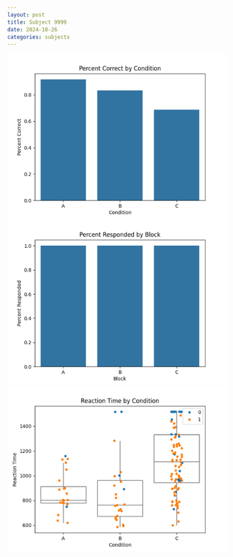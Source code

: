 ```yaml
---
layout: post
title: Subject 9999
date: 2024-10-26
categories: subjects
---
```


![](data/9999/run-15/9999_ATS_percent_correct.png)
![](data/9999/run-15/9999_ATS_percent_responded.png)
![](data/9999/run-15/9999_ATS_rt.png)
